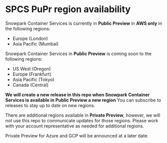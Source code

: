 # SPCS PuPr region availability

Snowpark Container Services is currently in **Public Preview** in **AWS only** in the following regions:
- Europe (London)
- Asia Pacific (Mumbai)

Snowpark Container Services in **Public Preview** is coming soon to the following regions:
- US West (Oregon)
- Europe (Frankfurt)
- Asia Pacific (Tokyo)
- Canada (Central)

**We will create a new release in this repo when Snowpark Container Services is available in Public Preview a new region** You can subscribe to releases to stay up to date on new regions.

There are additional regions available in **Private Preview**, however, we will not use this repo to communicate updates for those regions. Please work with your account representative as needed for additional regions.

Private Preview for Azure and GCP will be announced at a later date.
